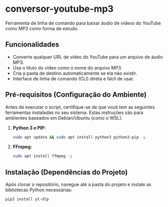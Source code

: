 # conversor-youtube-mp3
Ferramenta de linha de comando para baixar áudio de vídeos do YouTube como MP3 como forma de estudo.

## Funcionalidades

-   Converte qualquer URL de vídeo do YouTube para um arquivo de áudio MP3.
-   Usa o título do vídeo como o nome do arquivo MP3.
-   Cria a pasta de destino automaticamente se ela não existir.
-   Interface de linha de comando (CLI) direta e fácil de usar.

## Pré-requisitos (Configuração do Ambiente)

Antes de executar o script, certifique-se de que você tem as seguintes ferramentas instaladas no seu sistema. Estas instruções são para ambientes baseados em Debian/Ubuntu (como o WSL).

1.  **Python 3 e PIP:**
    ```bash
    sudo apt update && sudo apt install python3 python3-pip -y
    ```

2.  **FFmpeg:**
    ```bash
    sudo apt install ffmpeg -y
    ```

## Instalação (Dependências do Projeto)

Após clonar o repositório, navegue até a pasta do projeto e instale as bibliotecas Python necessárias:

```bash
pip3 install yt-dlp